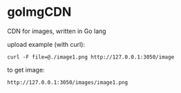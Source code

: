 # goImgCDN
CDN for images, written in Go lang

upload example (with curl):
```
curl -F file=@./image1.png http://127.0.0.1:3050/image
```

to get image:
```
http://127.0.0.1:3050/images/image1.png
```
